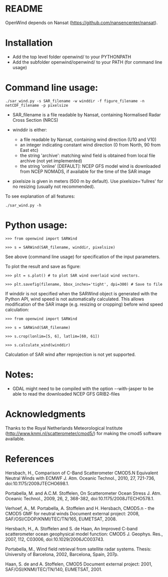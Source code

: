 # README  

OpenWind depends on Nansat (https://github.com/nansencenter/nansat). 

# Installation

- Add the top level folder openwind/ to your PYTHONPATH
- Add the subfolder openwind/openwind/ to your PATH (for command line usage)

# Command line usage:

```
./sar_wind.py -s SAR_filename -w winddir -f figure_filename -n netCDF_filename -p pixelsize
```

- SAR_filename is a file readable by Nansat, containing Normalised Radar Cross Section (NRCS)

- winddir is either:
  - a file readable by Nansat, containing wind direction (U10 and V10)
  - an integer indicating constant wind direction (0 from North, 90 from East etc)
  - the string 'archive': matching wind field is obtained from local file archive (not yet implemented)
  - the string 'online' [DEFAULT]: NCEP GFS model wind is downloaded from NCEP NOMADS, if available for the time of the SAR image

- pixelsize is given in meters (500 m by default). Use pixelsize='fullres' for no resizing (usually not recommended).

To see explanation of all features:
```
./sar_wind.py -h
```


# Python usage:
```
>>> from openwind import SARWind

>>> s = SARWind(SAR_filename, winddir, pixelsize)
```

See above (command line usage) for specification of the input parameters.


To plot the result and save as figure:
```
>>> plt = s.plot() # to plot SAR wind overlaid wind vectors.

>>> plt.savefig(filename, bbox_inches='tight', dpi=300) # Save to file
```

If winddir is not specified when the SARWind object is generated with the Python API, wind speed is not automatically calculated. This allows modification of the SAR image (e.g. resizing or cropping) before wind speed calculation:
```
>>> from openwind import SARWind

>>> s = SARWind(SAR_filename)

>>> s.crop(lonlim=[5, 6], latlim=[60, 61])

>>> s.calculate_wind(winddir)
```

Calculation of SAR wind after reprojection is not yet supported.


# Notes:
- GDAL might need to be compiled with the option --with-jasper to be able to read the downloaded NCEP GFS GRIB2-files

# Acknowledgments

Thanks to the Royal Netherlands Meteorological Institute
(http://www.knmi.nl/scatterometer/cmod5/) for making the cmod5 software
available.

# References

Hersbach, H., Comparison of C-Band Scatterometer CMOD5.N Equivalent Neutral
Winds with ECMWF J. Atm. Oceanic Technol., 2010, 27, 721-736,
doi:10.1175/2009JTECHO698.1.

Portabella, M. and A.C.M. Stoffelen, On Scatterometer Ocean Stress J. Atm.
Oceanic Technol., 2009, 26, 2, 368-382, doi:10.1175/2008JTECHO578.1.

Verhoef, A., M. Portabella, A. Stoffelen and H. Hersbach, CMOD5.n - the CMOD5
GMF for neutral winds Document external project: 2008,
SAF/OSI/CDOP/KNMI/TEC/TN/165, EUMETSAT, 2008.

Hersbach, H., A. Stoffelen and S. de Haan, An Improved C-band scatterometer
ocean geophysical model function: CMOD5 J. Geophys. Res., 2007, 112, C03006,
doi:10.1029/2006JC003743.

Portabella, M., Wind field retrieval from satellite radar systems. Thesis:
University of Barcelona, 2002, Barcelona, Spain, 207p.

Haan, S. de and A. Stoffelen, CMOD5 Document external project: 2001,
SAF/OSI/KNMI/TEC/TN/140, EUMETSAT, 2001.
